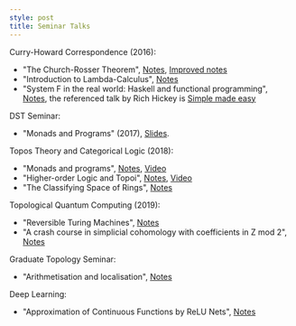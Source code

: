 ```yaml
---
style: post
title: Seminar Talks
---
```


Curry-Howard Correspondence (2016):
- "The Church-Rosser Theorem", <a href = "http://therisingsea.org/notes/talk-will-churchrosser.pdf">Notes</a>, <a href = "https://williamtroiani.github.io/pdfs/ChurchRosserTheorem.pdf">Improved notes</a>
- "Introduction to Lambda-Calculus", <a href = "http://therisingsea.org/notes/talk-will-lambda.pdf">Notes</a>
- "System F in the real world: Haskell and functional programming", <a href = "http://therisingsea.org/notes/talk-will-haskell.pdf">Notes</a>, the referenced talk by Rich Hickey is <a href = "https://www.infoq.com/presentations/Simple-Made-Easy/">Simple made easy</a>

DST Seminar:
- "Monads and Programs" (2017), <a href = "http://williamtroiani.github.io/pdfs/MonadsinCategoryTheoryandComputerScience.pdf">Slides</a>.

Topos Theory and Categorical Logic (2018):
- "Monads and programs", <a href = "http://therisingsea.org/notes/ch2018-lecture3.pdf">Notes</a>, <a href = "https://vimeo.com/261278443">Video</a>
- "Higher-order Logic and Topoi", <a href = "http://therisingsea.org/notes/ch2018-lecture8.pdf">Notes</a>, <a href = "https://vimeo.com/269326119">Video</a>
- "The Classifying Space of Rings", <a href = "http://therisingsea.org/notes/ch2018-lecture14.pdf">Notes</a>

Topological Quantum Computing (2019):
- "Reversible Turing Machines", <a href = "http://therisingsea.org/notes/talk-will-reversible.pdf">Notes</a>
- "A crash course in simplicial cohomology with coefficients in Z mod 2", <a href = "http://therisingsea.org/notes/talk-will-homology.pdf">Notes</a>

Graduate Topology Seminar:
- "Arithmetisation and localisation", <a href = "https://williamtroiani.github.io/pdfs/ArithmetisationandInteraction.pdf">Notes</a>

Deep Learning:
- "Approximation of Continuous Functions by ReLU Nets", <a href = "https://williamtroiani.github.io/pdfs/Approximation_of_Continuous_Functions_by_ReLU_Nets.pdf">Notes</a>
